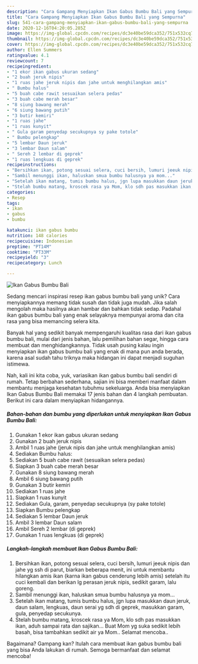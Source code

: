 ```yaml
---
description: "Cara Gampang Menyiapkan Ikan Gabus Bumbu Bali yang Sempurna"
title: "Cara Gampang Menyiapkan Ikan Gabus Bumbu Bali yang Sempurna"
slug: 541-cara-gampang-menyiapkan-ikan-gabus-bumbu-bali-yang-sempurna
date: 2020-12-16T04:20:05.285Z
image: https://img-global.cpcdn.com/recipes/dc3e40be59dca352/751x532cq70/ikan-gabus-bumbu-bali-foto-resep-utama.jpg
thumbnail: https://img-global.cpcdn.com/recipes/dc3e40be59dca352/751x532cq70/ikan-gabus-bumbu-bali-foto-resep-utama.jpg
cover: https://img-global.cpcdn.com/recipes/dc3e40be59dca352/751x532cq70/ikan-gabus-bumbu-bali-foto-resep-utama.jpg
author: Ellen Summers
ratingvalue: 4.1
reviewcount: 7
recipeingredient:
- "1 ekor ikan gabus ukuran sedang"
- "2 buah jeruk nipis"
- "1 ruas jahe jeruk nipis dan jahe untuk menghilangkan amis"
- " Bumbu halus"
- "5 buah cabe rawit sesuaikan selera pedas"
- "3 buah cabe merah besar"
- "8 siung bawang merah"
- "6 siung bawang putih"
- "3 butir kemiri"
- "1 ruas jahe"
- "1 ruas kunyit"
- " Gula garam penyedap secukupnya sy pake totole"
- " Bumbu pelengkap"
- "5 lembar Daun jeruk"
- "3 lembar Daun salam"
- " Sereh 2 lembar di geprek"
- "1 ruas lengkuas di geprek"
recipeinstructions:
- "Bersihkan ikan, potong sesuai selera, cuci bersih, lumuri jeeuk nipis dan jahe yg ssh di parut, biarkan beberapa menit, ini untuk membantu hilangkan amis ikan (karna ikan gabus cenderung lebih amis) setelah itu cuci kembali dan berikan lg perasan jeruk nipis, sedikit garam, lalu goreng."
- "Sambil menunggi ikan, haluskan smua bumbu halusnya ya mom..."
- "Setelah ikan matang, tumis bumbu halus, jgn lupa masukkan daun jeruk, daun salam, lengkuas, daun serai yg sdh di geprek, masukkan garam, gula, penyedap secukunya."
- "Stelah bumbu matang, kroscek rasa ya Mom, klo sdh pas masukkan ikan, aduh sampai rata dan sajikan... Buat Mom yg suka sedikit lebih basah, bisa tambahkan sedikit air ya Mom.. Selamat mencoba.."
categories:
- Resep
tags:
- ikan
- gabus
- bumbu

katakunci: ikan gabus bumbu 
nutrition: 148 calories
recipecuisine: Indonesian
preptime: "PT14M"
cooktime: "PT33M"
recipeyield: "3"
recipecategory: Lunch

---
```



![Ikan Gabus Bumbu Bali](https://img-global.cpcdn.com/recipes/dc3e40be59dca352/751x532cq70/ikan-gabus-bumbu-bali-foto-resep-utama.jpg)

Sedang mencari inspirasi resep ikan gabus bumbu bali yang unik? Cara menyiapkannya memang tidak susah dan tidak juga mudah. Jika salah mengolah maka hasilnya akan hambar dan bahkan tidak sedap. Padahal ikan gabus bumbu bali yang enak selayaknya mempunyai aroma dan cita rasa yang bisa memancing selera kita.

Banyak hal yang sedikit banyak mempengaruhi kualitas rasa dari ikan gabus bumbu bali, mulai dari jenis bahan, lalu pemilihan bahan segar, hingga cara membuat dan menghidangkannya. Tidak usah pusing kalau ingin menyiapkan ikan gabus bumbu bali yang enak di mana pun anda berada, karena asal sudah tahu triknya maka hidangan ini dapat menjadi suguhan istimewa.




Nah, kali ini kita coba, yuk, variasikan ikan gabus bumbu bali sendiri di rumah. Tetap berbahan sederhana, sajian ini bisa memberi manfaat dalam membantu menjaga kesehatan tubuhmu sekeluarga. Anda bisa menyiapkan Ikan Gabus Bumbu Bali memakai 17 jenis bahan dan 4 langkah pembuatan. Berikut ini cara dalam menyiapkan hidangannya.

<!--inarticleads1-->

##### Bahan-bahan dan bumbu yang diperlukan untuk menyiapkan Ikan Gabus Bumbu Bali:

1. Gunakan 1 ekor ikan gabus ukuran sedang
1. Gunakan 2 buah jeruk nipis
1. Ambil 1 ruas jahe (jeruk nipis dan jahe untuk menghilangkan amis)
1. Sediakan  Bumbu halus:
1. Sediakan 5 buah cabe rawit (sesuaikan selera pedas)
1. Siapkan 3 buah cabe merah besar
1. Gunakan 8 siung bawang merah
1. Ambil 6 siung bawang putih
1. Gunakan 3 butir kemiri
1. Sediakan 1 ruas jahe
1. Siapkan 1 ruas kunyit
1. Sediakan  Gula, garam, penyedap secukupnya (sy pake totole)
1. Siapkan  Bumbu pelengkap
1. Sediakan 5 lembar Daun jeruk
1. Ambil 3 lembar Daun salam
1. Ambil  Sereh 2 lembar (di geprek)
1. Gunakan 1 ruas lengkuas (di geprek)




<!--inarticleads2-->

##### Langkah-langkah membuat Ikan Gabus Bumbu Bali:

1. Bersihkan ikan, potong sesuai selera, cuci bersih, lumuri jeeuk nipis dan jahe yg ssh di parut, biarkan beberapa menit, ini untuk membantu hilangkan amis ikan (karna ikan gabus cenderung lebih amis) setelah itu cuci kembali dan berikan lg perasan jeruk nipis, sedikit garam, lalu goreng.
1. Sambil menunggi ikan, haluskan smua bumbu halusnya ya mom...
1. Setelah ikan matang, tumis bumbu halus, jgn lupa masukkan daun jeruk, daun salam, lengkuas, daun serai yg sdh di geprek, masukkan garam, gula, penyedap secukunya.
1. Stelah bumbu matang, kroscek rasa ya Mom, klo sdh pas masukkan ikan, aduh sampai rata dan sajikan... Buat Mom yg suka sedikit lebih basah, bisa tambahkan sedikit air ya Mom.. Selamat mencoba..




Bagaimana? Gampang kan? Itulah cara membuat ikan gabus bumbu bali yang bisa Anda lakukan di rumah. Semoga bermanfaat dan selamat mencoba!
